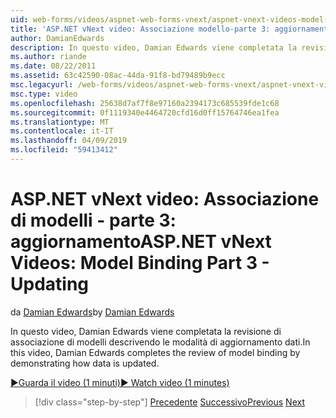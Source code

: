 ```yaml
---
uid: web-forms/videos/aspnet-web-forms-vnext/aspnet-vnext-videos-model-binding-part-3-updating
title: 'ASP.NET vNext video: Associazione modello-parte 3: aggiornamento | Microsoft Docs'
author: DamianEdwards
description: In questo video, Damian Edwards viene completata la revisione di associazione di modelli descrivendo le modalità di aggiornamento dati.
ms.author: riande
ms.date: 08/22/2011
ms.assetid: 63c42590-08ac-44da-91f8-bd79489b9ecc
msc.legacyurl: /web-forms/videos/aspnet-web-forms-vnext/aspnet-vnext-videos-model-binding-part-3-updating
msc.type: video
ms.openlocfilehash: 25638d7af7f8e97160a2394173c685539fde1c68
ms.sourcegitcommit: 0f1119340e4464720cfd16d0ff15764746ea1fea
ms.translationtype: MT
ms.contentlocale: it-IT
ms.lasthandoff: 04/09/2019
ms.locfileid: "59413412"
---
```

# <a name="aspnet-vnext-videos-model-binding-part-3---updating"></a><span data-ttu-id="49bea-103">ASP.NET vNext video: Associazione di modelli - parte 3: aggiornamento</span><span class="sxs-lookup"><span data-stu-id="49bea-103">ASP.NET vNext Videos: Model Binding Part 3 - Updating</span></span>

<span data-ttu-id="49bea-104">da [Damian Edwards](https://github.com/DamianEdwards)</span><span class="sxs-lookup"><span data-stu-id="49bea-104">by [Damian Edwards](https://github.com/DamianEdwards)</span></span>

<span data-ttu-id="49bea-105">In questo video, Damian Edwards viene completata la revisione di associazione di modelli descrivendo le modalità di aggiornamento dati.</span><span class="sxs-lookup"><span data-stu-id="49bea-105">In this video, Damian Edwards completes the review of model binding by demonstrating how data is updated.</span></span>

[<span data-ttu-id="49bea-106">&#9654;Guarda il video (1 minuti)</span><span class="sxs-lookup"><span data-stu-id="49bea-106">&#9654; Watch video (1 minutes)</span></span>](https://channel9.msdn.com/Blogs/ASP-NET-Site-Videos/aspnet-vnext-videos-model-binding-part-3-updating)

> [!div class="step-by-step"]
> <span data-ttu-id="49bea-107">[Precedente](aspnet-vnext-videos-model-binding-part-2-filtering.md)
> [Successivo](aspnet-45-web-forms-model-binding.md)</span><span class="sxs-lookup"><span data-stu-id="49bea-107">[Previous](aspnet-vnext-videos-model-binding-part-2-filtering.md)
[Next](aspnet-45-web-forms-model-binding.md)</span></span>
